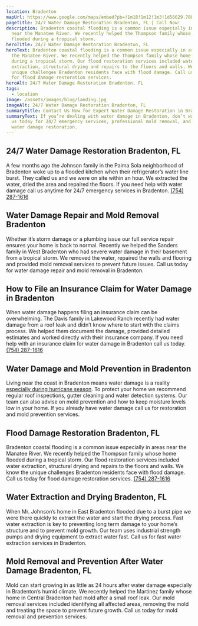 ```yaml
---
location: Bradenton
mapUrl: https://www.google.com/maps/embed?pb=!1m18!1m12!1m3!1d56629.78828310315!2d-82.62857776217741!3d27.489122409434746!2m3!1f0!2f0!3f0!3m2!1i1024!2i768!4f13.1!3m3!1m2!1s0x88c3164fdea682f1%3A0xfa9d3b7d4ef1fd5a!2sBradenton%2C%20FL%2C%20USA!5e0!3m2!1sen!2sca!4v1727839941052!5m2!1sen!2sca
pageTitle: 24/7 Water Damage Restoration Bradenton, FL | Call Now!
description: Bradenton coastal flooding is a common issue especially in areas
  near the Manatee River. We recently helped the Thompson family whose home
  flooded during a tropical storm.
heroTitle: 24/7 Water Damage Restoration Bradenton, FL
heroText: Bradenton coastal flooding is a common issue especially in areas near
  the Manatee River. We recently helped the Thompson family whose home flooded
  during a tropical storm. Our flood restoration services included water
  extraction, structural drying and repairs to the floors and walls. We know the
  unique challenges Bradenton residents face with flood damage. Call us today
  for flood damage restoration services.
heroAlt: 24/7 Water Damage Restoration Bradenton, FL
tags:
  - location
image: /assets/images/blog/landing.jpg
imageAlt: 24/7 Water Damage Restoration Bradenton, FL
summaryTitle: Contact Us Now for Expert Water Damage Restoration in Bradenton, FL!
summaryText: If you’re dealing with water damage in Bradenton, don’t wait. Call
  us today for 24/7 emergency services, professional mold removal, and complete
  water damage restoration.
---
```

## 24/7 Water Damage Restoration Bradenton, FL

A few months ago the Johnson family in the Palma Sola neighborhood of Bradenton woke up to a flooded kitchen when their refrigerator’s water line burst. They called us and we were on site within an hour. We extracted the water, dried the area and repaired the floors. If you need help with water damage call us anytime for 24/7 emergency services in Bradenton.
[(754) 287-1616](tel:7542871616)

## Water Damage Repair and Mold Removal Bradenton

Whether it’s storm damage or a plumbing issue our full service repair ensures your home is back to normal. Recently we helped the Sanders family in West Bradenton who had severe water damage in their basement from a tropical storm. We removed the water, repaired the walls and flooring and provided mold removal services to prevent future issues. Call us today for water damage repair and mold removal in Bradenton.

## How to File an Insurance Claim for Water Damage in Bradenton

When water damage happens filing an insurance claim can be overwhelming. The Davis family in Lakewood Ranch recently had water damage from a roof leak and didn’t know where to start with the claims process. We helped them document the damage, provided detailed estimates and worked directly with their insurance company. If you need help with an insurance claim for water damage in Bradenton call us today.
[(754) 287-1616](tel:7542871616)

## Water Damage and Mold Prevention in Bradenton

Living near the coast in Bradenton means water damage is a reality [especially during hurricane season](/blog/the-complete-florida-hurricane-water-damage-guide:-region-specific-prevention-response-and-restoration/). To protect your home we recommend regular roof inspections, gutter cleaning and water detection systems. Our team can also advise on mold prevention and how to keep moisture levels low in your home. If you already have water damage call us for restoration and mold prevention services.

## Flood Damage Restoration Bradenton, FL

Bradenton coastal flooding is a common issue especially in areas near the Manatee River. We recently helped the Thompson family whose home flooded during a tropical storm. Our flood restoration services included water extraction, structural drying and repairs to the floors and walls. We know the unique challenges Bradenton residents face with flood damage. Call us today for flood damage restoration services.
[(754) 287-1616](tel:7542871616)

## Water Extraction and Drying Bradenton, FL

When Mr. Johnson’s home in East Bradenton flooded due to a burst pipe we were there quickly to extract the water and start the drying process. Fast water extraction is key to preventing long term damage to your home’s structure and to prevent mold growth. Our team uses industrial strength pumps and drying equipment to extract water fast. Call us for fast water extraction services in Bradenton.

## Mold Removal and Prevention After Water Damage Bradenton, FL

Mold can start growing in as little as 24 hours after water damage especially in Bradenton’s humid climate. We recently helped the Martinez family whose home in Central Bradenton had mold after a small roof leak. Our mold removal services included identifying all affected areas, removing the mold and treating the space to prevent future growth. Call us today for mold removal and prevention services.
